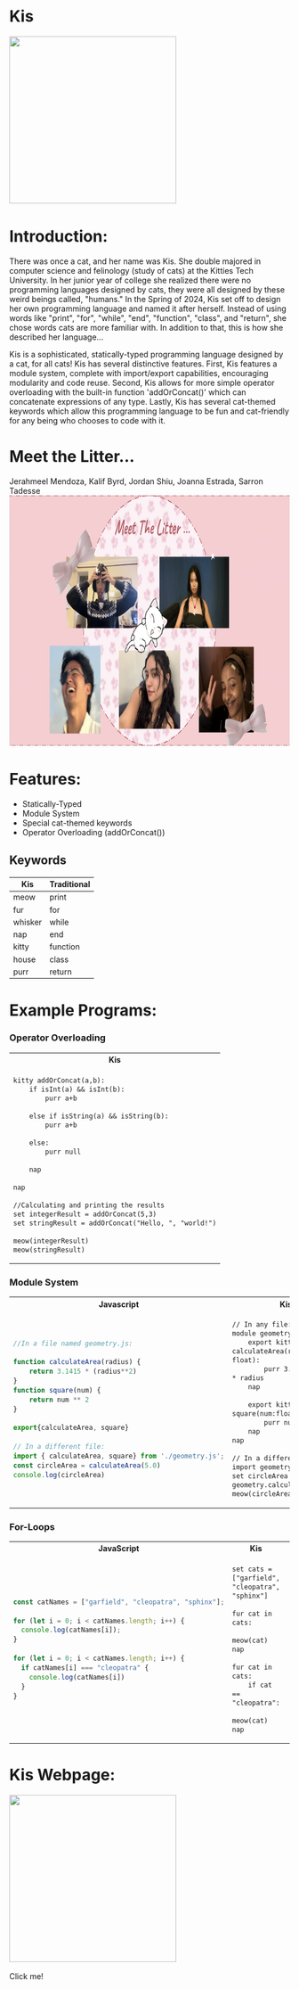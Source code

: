 # Kis

<img src="https://github.com/jmendo15/Kis/assets/72280816/1bf20903-0a1a-4ef3-bdbb-54f51496ea3a" width="300" height="300">

# Introduction:
There was once a cat, and her name was Kis. She double majored in computer science and felinology (study of cats)
at the Kitties Tech University. In her junior year of college she realized there were no programming languages designed by cats, they were all designed by these weird beings called, "humans." In the Spring of 2024, Kis set off to design her own programming language and named it after herself. Instead of using words like "print", "for", "while", "end", "function",  "class", and "return", she chose words cats are more familiar with. In addition to that, this is how she described her language...

Kis is a sophisticated, statically-typed programming language designed by a cat, for all cats! Kis has several distinctive features. First, Kis features a module system, complete with import/export capabilities, encouraging modularity and code reuse. Second, Kis allows for more simple operator overloading with the built-in function 'addOrConcat()' which can concatenate expressions of any type. Lastly, Kis has several cat-themed keywords which allow this programming language to be fun and cat-friendly for any being who chooses to code with it.

# Meet the Litter...

Jerahmeel Mendoza, Kalif Byrd, Jordan Shiu, Joanna Estrada, Sarron Tadesse
<img src="docs/The_Litter.png" height="450">

# Features:

- Statically-Typed
- Module System
- Special cat-themed keywords
- Operator Overloading (addOrConcat())

## Keywords

| Kis              | Traditional |
| ---------------- | ----------- |
| meow             | print       |
| fur              | for         |
| whisker          | while       |
| nap              | end         |
| kitty            | function    |
| house            | class       |
| purr             | return      |

# Example Programs:

### Operator Overloading
<table>
<tr><th>Kis</th><tr>
</tr>
<td>

```
kitty addOrConcat(a,b):
    if isInt(a) && isInt(b):
        purr a+b
    
    else if isString(a) && isString(b):
        purr a+b

    else:
        purr null
    
    nap

nap

//Calculating and printing the results
set integerResult = addOrConcat(5,3)
set stringResult = addOrConcat("Hello, ", "world!")

meow(integerResult)
meow(stringResult)

```

</td>
</table>

### Module System

<table>
<tr><th>Javascript</th><th>Kis</th><tr>
</tr>

<td>

```javascript
//In a file named geometry.js:

function calculateArea(radius) {
    return 3.1415 * (radius**2) 
}
function square(num) {
    return num ** 2
}

export{calculateArea, square}

// In a different file:
import { calculateArea, square} from './geometry.js';
const circleArea = calculateArea(5.0)
console.log(circleArea)
```
</td>

<td>

```
// In any file:
module geometry
    export kitty calculateArea(radius: float):
        purr 3.14 * radius * radius
    nap

    export kitty square(num:float):
        purr num * num
    nap
nap

// In a different file:
import geometry
set circleArea = geometry.calculateArea(5.0)
meow(circleArea)
```
</td>
</table>


### For-Loops

<table>
<tr> <th>JavaScript</th><th>Kis</th><tr>
</tr>

<td>

```javascript
const catNames = ["garfield", "cleopatra", "sphinx"];

for (let i = 0; i < catNames.length; i++) {
  console.log(catNames[i]);
}

for (let i = 0; i < catNames.length; i++) {
  if catNames[i] === "cleopatra" {
    console.log(catNames[i])
  }
}
```

</td>

<td>

```
set cats = ["garfield", "cleopatra", "sphinx"]

fur cat in cats:
    meow(cat)
nap

fur cat in cats:
    if cat == "cleopatra":
        meow(cat)
nap
```

<td>
</table>


# Kis Webpage:

<p><a href="https://jshiulmu.github.io">
<img src="https://github.com/jmendo15/Kis/assets/72280816/1bf20903-0a1a-4ef3-bdbb-54f51496ea3a" width="300" height="300">
</a></p>
Click me!
